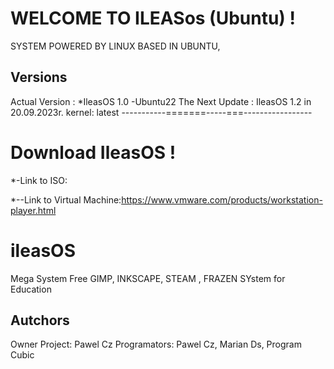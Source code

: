 # WELCOME TO ILEASos (Ubuntu) !
  SYSTEM POWERED BY LINUX BASED IN UBUNTU, 
## Versions 
Actual Version : *IleasOS 1.0 -Ubuntu22
The Next Update : IleasOS 1.2 in 20.09.2023r.
kernel: latest
-----------=======-----===-----------------
# Download IleasOS !
*-Link to ISO:

*--Link to Virtual Machine:https://www.vmware.com/products/workstation-player.html
#  ileasOS 
Mega System 
Free GIMP, INKSCAPE, STEAM , FRAZEN
SYstem for Education

## Autchors
Owner Project: Pawel Cz
Programators: Pawel Cz, Marian Ds, Program Cubic


